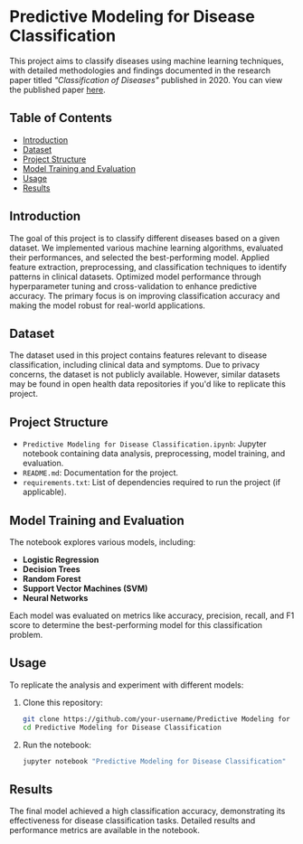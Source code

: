 # Predictive Modeling for Disease Classification

This project aims to classify diseases using machine learning techniques, with detailed methodologies and findings documented in the research paper titled *"Classification of Diseases"* published in 2020. You can view the published paper [here](https://link.springer.com/chapter/10.1007/978-981-16-1249-7_12).

## Table of Contents

- [Introduction](#introduction)
- [Dataset](#dataset)
- [Project Structure](#project-structure)
- [Model Training and Evaluation](#model-training-and-evaluation)
- [Usage](#usage)
- [Results](#results)

## Introduction

The goal of this project is to classify different diseases based on a given dataset. We implemented various machine learning algorithms, evaluated their performances, and selected the best-performing model. Applied feature extraction, preprocessing, and classification techniques to identify patterns in clinical datasets. Optimized model performance through hyperparameter tuning and cross-validation to enhance predictive accuracy. The primary focus is on improving classification accuracy and making the model robust for real-world applications.

## Dataset

The dataset used in this project contains features relevant to disease classification, including clinical data and symptoms. Due to privacy concerns, the dataset is not publicly available. However, similar datasets may be found in open health data repositories if you'd like to replicate this project.

## Project Structure

- `Predictive Modeling for Disease Classification.ipynb`: Jupyter notebook containing data analysis, preprocessing, model training, and evaluation.
- `README.md`: Documentation for the project.
- `requirements.txt`: List of dependencies required to run the project (if applicable).

## Model Training and Evaluation

The notebook explores various models, including:

- **Logistic Regression**
- **Decision Trees**
- **Random Forest**
- **Support Vector Machines (SVM)**
- **Neural Networks**

Each model was evaluated on metrics like accuracy, precision, recall, and F1 score to determine the best-performing model for this classification problem.

## Usage

To replicate the analysis and experiment with different models:

1. Clone this repository:
   ```bash
   git clone https://github.com/your-username/Predictive Modeling for Disease Classification.git
   cd Predictive Modeling for Disease Classification
   ```


2. Run the notebook:
   ```bash
   jupyter notebook "Predictive Modeling for Disease Classification"
   ```

## Results

The final model achieved a high classification accuracy, demonstrating its effectiveness for disease classification tasks. Detailed results and performance metrics are available in the notebook.





